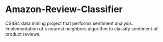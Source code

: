 # Amazon-Review-Classifier
CS484 data mining project that performs sentiment analysis. Implementation of k nearest neighbors algorithm to classify sentiment of product reviews.
